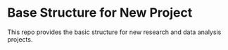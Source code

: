 # Base Structure for New Project

This repo provides the basic structure for new research and data analysis
projects.

